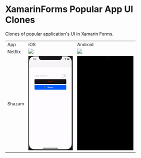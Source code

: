 # XamarinForms Popular App UI Clones

Clones of popular application's UI in Xamarin Forms.

<table>
<tbody>
<tr>
<td>App</td>
<td>iOS</td>
<td>Android</td>
</tr>
<tr>
<td>
Netflix
</td>
<td>
<img src="arts/netflix_ios.gif" height="300" />
 </td>
<td>
<img src="arts/netflix_android.gif" height="300" />
</td>
</tr>
<td>
Shazam
</td>
<td>
<img src="arts/shazam_ios.gif" height="300" />
 </td>
<td>
<img src="arts/shazam_android.gif" height="300" />
</td>
</tr>
</tbody>
</table>